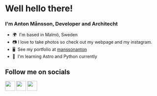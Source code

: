 
# Well hello there!

### I'm Anton Månsson, Developer and Architecht

*   🌍  I'm based in Malmö, Sweden
*   📷 I love to take photos so check out my webpage and my instagram.
*   🖥️  See my portfolio at [manssonanton](http://manssonanton.se)
*   🧠  I'm learning Astro and Python currently

## Follow me on socials
   
<a href="https://www.github.com/manssonanton" target="_blank" rel="noreferrer"><img src="https://raw.githubusercontent.com/danielcranney/readme-generator/main/public/icons/socials/github.svg" width="32" height="32" /></a>
<a href="https://www.linkedin.com/in/anton-mansson/" target="_blank" rel="noreferrer"><img src="https://raw.githubusercontent.com/danielcranney/readme-generator/main/public/icons/socials/linkedin.svg" width="32" height="32" /></a>
<a href="https://www.twitter.com/mansson_anton1" target="_blank" rel="noreferrer"><img src="https://raw.githubusercontent.com/danielcranney/readme-generator/main/public/icons/socials/twitter.svg" width="32" height="32" /></a>

